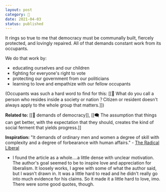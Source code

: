 ```yaml
---
layout: post
category: 🌰
date: 2021-04-03
status: published
---
```

It rings so true to me that democracy must be communally built, fiercely protected, and lovingly repaired. All of that demands constant work from its occupants.

We do that work by:
- educating ourselves and our children
- fighting for everyone's right to vote
- protecting our government from our politicians
- learning to love and empathize with our fellow occupants

(Occupants was such a hard word to find for this: [[🌰 What do you call a person who resides inside a society or nation？Citizen or resident doesn't always apply to the whole group that matters.]])

**Related to:** [[🌰 demands of democracy]], [[🗨️ The assumption that things can get better, with the expectation that they should, creates the kind of social ferment that yields progress.]]

**Inspiration:**
"It demands of ordinary men and women a degree of skill with complexity and a degree of forbearance with human affairs." - [The Radical Liberal](whiterosemagazine.com/the-radical-liberal)
- I found the article as a whole....a little dense with unclear motivation. The author's goal seemed to be to inspire love and appreciation for liberalism. It loosely works, I agree with some of what the author said, but I wasn't drawn in. It was a little hard to read and he didn't really go into much evidence for his claims. So it made it a little hard to love, imo. There were some good quotes, though.